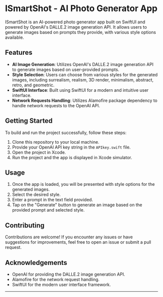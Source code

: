 # ISmartShot - AI Photo Generator App

ISmartShot is an AI-powered photo generator app built on SwiftUI and powered by OpenAI's DALLE.2 image generation API. It allows users to generate images based on prompts they provide, with various style options available.

## Features

- **AI Image Generation**: Utilizes OpenAI's DALLE.2 image generation API to generate images based on user-provided prompts.
- **Style Selection**: Users can choose from various styles for the generated images, including surrealism, realism, 3D render, minimalism, abstract, retro, and geometric.
- **SwiftUI Interface**: Built using SwiftUI for a modern and intuitive user interface.
- **Network Requests Handling**: Utilizes Alamofire package dependency to handle network requests to the OpenAI API.

## Getting Started

To build and run the project successfully, follow these steps:

1. Clone this repository to your local machine.
2. Provide your OpenAI API key string in the `APIkey.swift` file.
3. Open the project in Xcode.
4. Run the project and the app is displayed in Xcode simulator.

## Usage

1. Once the app is loaded, you will be presented with style options for the generated images.
2. Select the desired style.
3. Enter a prompt in the text field provided.
4. Tap on the "Generate" button to generate an image based on the provided prompt and selected style.

## Contributing

Contributions are welcome! If you encounter any issues or have suggestions for improvements, feel free to open an issue or submit a pull request.

## Acknowledgements

- OpenAI for providing the DALLE.2 image generation API.
- Alamofire for the network request handling.
- SwiftUI for the modern user interface framework.

---

